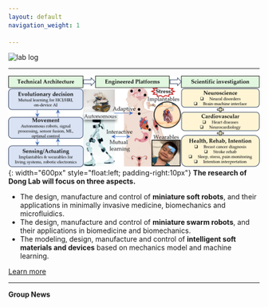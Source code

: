 ```yaml
---
layout: default
navigation_weight: 1

---
```


![lab log](lab_cover.png)

---------
![lab focus](group_focus.png){: width="600px" style="float:left; padding-right:10px"} 
**The research of Dong Lab will focus on three aspects.**
* The design, manufacture and control of **miniature soft robots**, and their applications in minimally invasive medicine, biomechanics and microfluidics. 
* The design, manufacture and control of **miniature swarm robots**, and their applications in biomedicine and biomechanics. 
* The modeling, design, manufacture and control of **intelligent soft materials and devices** based on mechanics model and machine learning. 

[Learn more](./research)

---------

**Group News**


